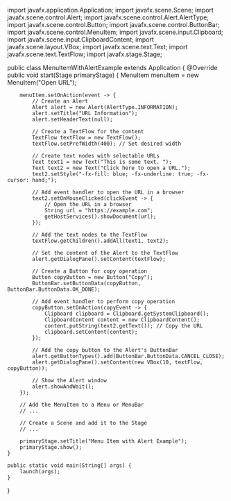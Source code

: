 import javafx.application.Application;
import javafx.scene.Scene;
import javafx.scene.control.Alert;
import javafx.scene.control.Alert.AlertType;
import javafx.scene.control.Button;
import javafx.scene.control.ButtonBar;
import javafx.scene.control.MenuItem;
import javafx.scene.input.Clipboard;
import javafx.scene.input.ClipboardContent;
import javafx.scene.layout.VBox;
import javafx.scene.text.Text;
import javafx.scene.text.TextFlow;
import javafx.stage.Stage;

public class MenuItemWithAlertExample extends Application {
    @Override
    public void start(Stage primaryStage) {
        MenuItem menuItem = new MenuItem("Open URL");

        menuItem.setOnAction(event -> {
            // Create an Alert
            Alert alert = new Alert(AlertType.INFORMATION);
            alert.setTitle("URL Information");
            alert.setHeaderText(null);

            // Create a TextFlow for the content
            TextFlow textFlow = new TextFlow();
            textFlow.setPrefWidth(400); // Set desired width

            // Create text nodes with selectable URLs
            Text text1 = new Text("This is some text. ");
            Text text2 = new Text("Click here to open a URL.");
            text2.setStyle("-fx-fill: blue; -fx-underline: true; -fx-cursor: hand;");

            // Add event handler to open the URL in a browser
            text2.setOnMouseClicked(clickEvent -> {
                // Open the URL in a browser
                String url = "https://example.com";
                getHostServices().showDocument(url);
            });

            // Add the text nodes to the TextFlow
            textFlow.getChildren().addAll(text1, text2);

            // Set the content of the Alert to the TextFlow
            alert.getDialogPane().setContent(textFlow);

            // Create a Button for copy operation
            Button copyButton = new Button("Copy");
            ButtonBar.setButtonData(copyButton, ButtonBar.ButtonData.OK_DONE);

            // Add event handler to perform copy operation
            copyButton.setOnAction(copyEvent -> {
                Clipboard clipboard = Clipboard.getSystemClipboard();
                ClipboardContent content = new ClipboardContent();
                content.putString(text2.getText()); // Copy the URL
                clipboard.setContent(content);
            });

            // Add the copy button to the Alert's ButtonBar
            alert.getButtonTypes().add(ButtonBar.ButtonData.CANCEL_CLOSE);
            alert.getDialogPane().setContent(new VBox(10, textFlow, copyButton));

            // Show the Alert window
            alert.showAndWait();
        });

        // Add the MenuItem to a Menu or MenuBar
        // ...

        // Create a Scene and add it to the Stage
        // ...

        primaryStage.setTitle("Menu Item with Alert Example");
        primaryStage.show();
    }

    public static void main(String[] args) {
        launch(args);
    }
}
